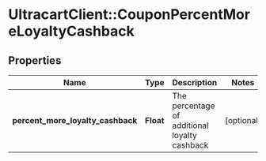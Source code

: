 # UltracartClient::CouponPercentMoreLoyaltyCashback

## Properties
Name | Type | Description | Notes
------------ | ------------- | ------------- | -------------
**percent_more_loyalty_cashback** | **Float** | The percentage of additional loyalty cashback | [optional] 


